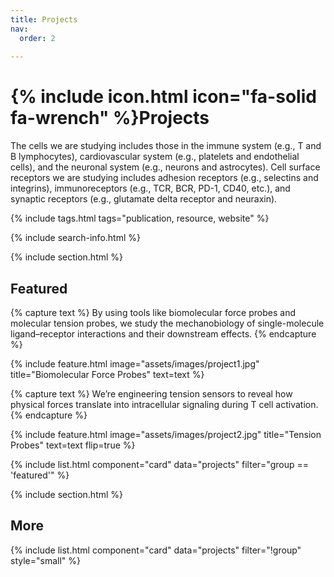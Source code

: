 ```yaml
---
title: Projects
nav:
  order: 2
  
---
```


# {% include icon.html icon="fa-solid fa-wrench" %}Projects

The cells we are studying includes those in the immune system (e.g., T and B lymphocytes), cardiovascular system (e.g., platelets and endothelial cells), and the neuronal system (e.g., neurons and astrocytes). Cell surface receptors we are studying includes adhesion receptors (e.g., selectins and integrins), immunoreceptors (e.g., TCR, BCR, PD-1, CD40, etc.), and synaptic receptors (e.g., glutamate delta receptor and neuraxin).

{% include tags.html tags="publication, resource, website" %}

{% include search-info.html %}

{% include section.html %}

## Featured

{% capture text %}
By using tools like biomolecular force probes and molecular tension probes, we study the mechanobiology of single-molecule ligand–receptor interactions and their downstream effects.
{% endcapture %}

{% include feature.html
  image="assets/images/project1.jpg"
  title="Biomolecular Force Probes"
  text=text
%}

{% capture text %}
We’re engineering tension sensors to reveal how physical forces translate into intracellular signaling during T cell activation.
{% endcapture %}

{% include feature.html
  image="assets/images/project2.jpg"
  title="Tension Probes"
  text=text
  flip=true
%}


{% include list.html component="card" data="projects" filter="group == 'featured'" %}

{% include section.html %}

## More

{% include list.html component="card" data="projects" filter="!group" style="small" %}

